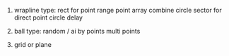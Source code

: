 1. wrapline type:
	rect for point range
	point array combine circle
	sector for direct
	point circle delay

2. ball type:
	random / ai by points
	multi points

3. grid or plane
